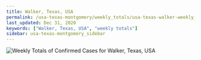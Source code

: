```yaml
---
title: Walker, Texas, USA
permalink: /usa-texas-montgomery/weekly_totals/usa-texas-walker-weekly_totals.html
last_updated: Dec 31, 2020
keywords: ["Walker, Texas, USA", "weekly totals"]
sidebar: usa-texas-montgomery_sidebar
---
```


![Weekly Totals of Confirmed Cases for Walker, Texas, USA](/covid_tracker/images/graphs/usa-texas-walker-weekly_totals_graph.png)
